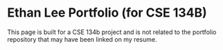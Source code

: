 # Ethan Lee Portfolio (for CSE 134B)
This page is built for a CSE 134b project and is not related to the portfolio repository that may have been linked on my resume.
